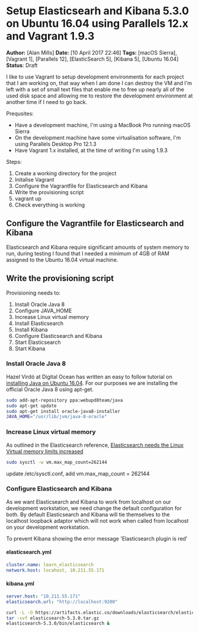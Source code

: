Setup Elasticsearh and Kibana 5.3.0 on Ubuntu 16.04 using Parallels 12.x and Vagrant 1.9.3
============================================================================================
**Author:** [Alan Mills]
**Date:** [10 April 2017 22:46]
**Tags:** [macOS Sierra], [Vagrant 1], [Parallels 12], [ElasticSearch 5], [Kibana 5], [Ubuntu 16.04]
**Status**: Draft

I like to use Vagrant to setup development environments for each project that I am working on, that way when I am done I can destroy the VM and I'm left with a set of small text files that enable me to free up nearly all of the used disk space and allowing me to restore the development environment at another time if I need to go back.

Prequsites:
* Have a development machine, I'm using a MacBook Pro running macOS Sierra
* On the development machine have some virtualisation software, I'm using Parallels Desktop Pro 12.1.3
* Have Vagrant 1.x installed, at the time of writing I'm using 1.9.3



Steps:
1. Create a working directory for the project
2. Initalise Vagrant
3. Configure the Vagrantfile for Elasticsearch and Kibana
4. Write the provisioning script
5. vagrant up
6. Check everything is working

Configure the Vagrantfile for Elasticsearch and Kibana
------------------------------------------------------
Elasticsearch and Kibana require significant amounts of system memory to run, during testing I found that I needed a minimum of 4GB of RAM assigned to the Ubuntu 16.04 virtual machine.

Write the provisioning script
-----------------------------
Provisioning needs to:
1. Install Oracle Java 8
2. Configure JAVA_HOME
3. Increase Linux virtual memory
4. Install Elasticsearch
5. Install Kibana
6. Configure Elasticsearch and Kibana
7. Start Elasticsearch
8. Start Kibana

### Install Oracle Java 8
Hazel Virdó at Digital Ocean has written an easy to follow tutorial on [installing Java on Ubuntu 16.04](https://www.digitalocean.com/community/tutorials/how-to-install-java-with-apt-get-on-ubuntu-16-04).  For our purposes we are installing the official Oracle Java 8 using apt-get.

``` bash
sudo add-apt-repository ppa:webupd8team/java
sudo apt-get update
sudo apt-get install oracle-java8-installer
JAVA_HOME="/usr/lib/jvm/java-8-oracle"
```

### Increase Linux virtual memory
As outlined in the Elasticsearch reference, [Elasticsearch needs the Linux Virtual memory limits increased](https://www.elastic.co/guide/en/elasticsearch/reference/current/vm-max-map-count.html)
``` bash
sudo sysctl -w vm.max_map_count=262144
```

update /etc/sysctl.conf, add vm.max_map_count = 262144

### Configure Elasticsearch and Kibana
As we want Elasticsearch and Kibana to work from localhost on our development workstation, we need change the default configuration for both.  By default Elasticsearch and Kibana will tie themselves to the localhost loopback adaptor which will not work when called from localhost on your development workstation.

To prevent Kibana showing the error message 'Elasticsearch plugin is red'

#### elasticsearch.yml
``` yml
cluster.name: learn_elasticsearch
network.host: locahost, 10.211.55.171
```

#### kibana.yml
``` yml
server.host: "10.211.55.171"
elasticsearch.url: "http://localhost:9200"
```





``` bash
curl -L -O https://artifacts.elastic.co/downloads/elasticsearch/elasticsearch-5.3.0.tar.gz
tar -xvf elasticsearch-5.3.0.tar.gz
elasticsearch-5.3.0/bin/elasticsearch &
```